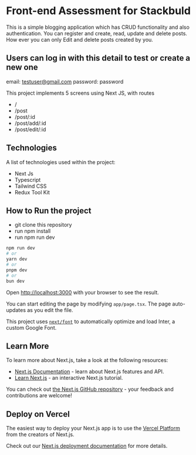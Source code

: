 # Front-end Assessment for Stackbuld

This is a simple blogging application which has CRUD functionality and also authentication.
You can register and create, read, update and delete posts.
How ever you can only Edit and delete posts created by you.

## Users can log in with this detail to test or create a new one
email: testuser@gmail.com
password: password

This project implements 5 screens using Next JS, with routes

- /
- /post
- /post/:id
- /post/add/:id
- /post/edit/:id

## Technologies

A list of technologies used within the project:
- Next Js
- Typescript
- Tailwind CSS
- Redux Tool Kit

## How to Run the project

- git clone this repository
- run npm install
- run npm run dev

```bash
npm run dev
# or
yarn dev
# or
pnpm dev
# or
bun dev
```

Open [http://localhost:3000](http://localhost:3000) with your browser to see the result.

You can start editing the page by modifying `app/page.tsx`. The page auto-updates as you edit the file.

This project uses [`next/font`](https://nextjs.org/docs/basic-features/font-optimization) to automatically optimize and load Inter, a custom Google Font.

## Learn More

To learn more about Next.js, take a look at the following resources:

- [Next.js Documentation](https://nextjs.org/docs) - learn about Next.js features and API.
- [Learn Next.js](https://nextjs.org/learn) - an interactive Next.js tutorial.

You can check out [the Next.js GitHub repository](https://github.com/vercel/next.js/) - your feedback and contributions are welcome!

## Deploy on Vercel

The easiest way to deploy your Next.js app is to use the [Vercel Platform](https://vercel.com/new?utm_medium=default-template&filter=next.js&utm_source=create-next-app&utm_campaign=create-next-app-readme) from the creators of Next.js.

Check out our [Next.js deployment documentation](https://nextjs.org/docs/deployment) for more details.
